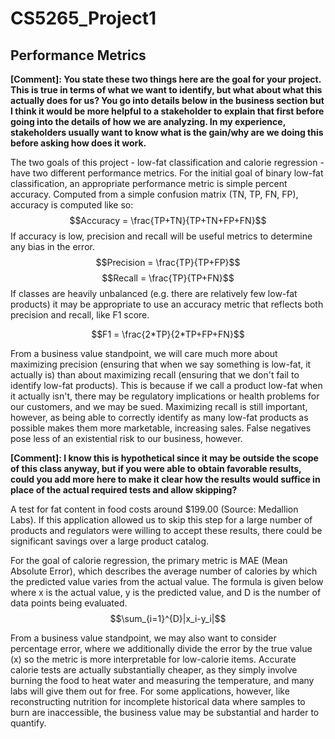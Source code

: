 # CS5265_Project1

## Performance Metrics

**[Comment]: You state these two things here are the goal for your project. This is true in terms of what we want to identify, but what about what this actually does for us? You go into details below in the business section but I think it would be more helpful to a stakeholder to explain that first before going into the details of how we are analyzing. In my experience, stakeholders usually want to know what is the gain/why are we doing this before asking how does it work.**

The two goals of this project - low-fat classification and calorie regression - have two different performance metrics. For the initial goal of binary low-fat classification, an appropriate performance metric is simple percent accuracy.
Computed from a simple confusion matrix (TN, TP, FN, FP), accuracy is computed like so:
$$Accuracy = \frac{TP+TN}{TP+TN+FP+FN}$$
If accuracy is low, precision and recall will be useful metrics to determine any bias in the error.
$$Precision = \frac{TP}{TP+FP}$$
$$Recall = \frac{TP}{TP+FN}$$
If classes are heavily unbalanced (e.g. there are relatively few low-fat products) it may be appropriate to use an accuracy metric that reflects both precision and recall, like F1 score.

$$F1 = \frac{2*TP}{2*TP+FP+FN}$$

From a business value standpoint, we will care much more about maximizing precision (ensuring that when we say something is low-fat, it actually is) than about maximizing recall (ensuring that we don't fail to identify low-fat products).
This is because if we call a product low-fat when it actually isn't, there may be regulatory implications or health problems for our customers, and we may be sued.
Maximizing recall is still important, however, as being able to correctly identify as many low-fat products as possible makes them more marketable, increasing sales. False negatives pose less of an existential risk to our business, however.

**[Comment]: I know this is hypothetical since it may be outside the scope of this class anyway, but if you were able to obtain favorable results, could you add more here to make it clear how the results would suffice in place of the actual required tests and allow skipping?**

A test for fat content in food costs around $199.00 (Source: Medallion Labs). If this application allowed us to skip this step for a large number of products and regulators were willing to accept these results, there could be significant savings over a large product catalog.


For the goal of calorie regression, the primary metric is MAE (Mean Absolute Error), which describes the average number of calories by which the predicted value varies from the actual value.
The formula is given below where x is the actual value, y is the predicted value, and D is the number of data points being evaluated.
$$\sum_{i=1}^{D}|x_i-y_i|$$

From a business value standpoint, we may also want to consider percentage error, where we additionally divide the error by the true value (x) so the metric is more interpretable for low-calorie items.
Accurate calorie tests are actually substantially cheaper, as they simply involve burning the food to heat water and measuring the temperature, and many labs will give them out for free. For some applications, however, like reconstructing nutrition for incomplete historical data where samples to burn are inaccessible, the business value may be substantial and harder to quantify.



